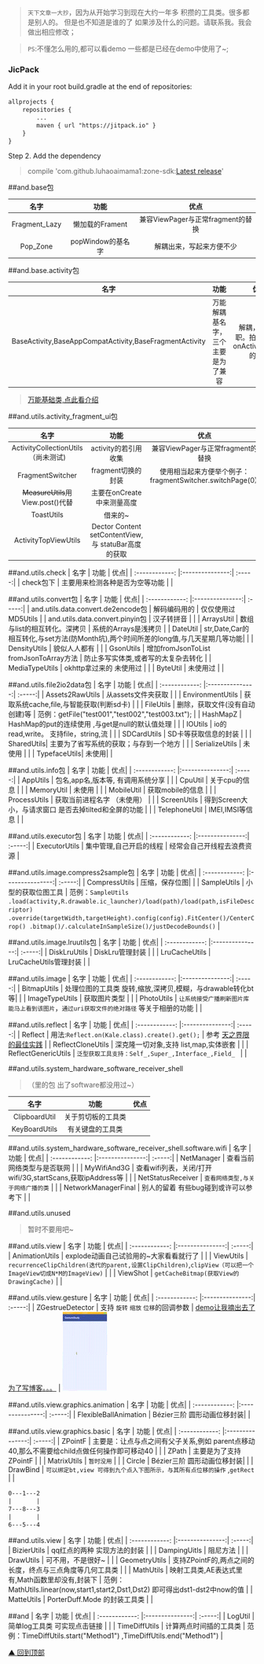 >`天下文章一大抄`，因为从开始学习到现在大约一年多 积攒的工具类。很多都是别人的。
>但是也不知道是谁的了 如果涉及什么的问题。请联系我。我会做出相应修改；

>`PS`:不懂怎么用的,都可以看demo 一些都是已经在demo中使用了~;


### JicPack
Add it in your root build.gradle at the end of repositories:
```
allprojects {
    repositories {
        ...
        maven { url "https://jitpack.io" }
    }
}
```
Step 2. Add the dependency

> compile 'com.github.luhaoaimama1:zone-sdk:[Latest release](https://github.com/luhaoaimama1/zone-sdk/releases)'
    
##and.base包

| 名字 | 功能  | 优点|
| :------------: |:---------------:| :-----:|
| Fragment_Lazy | 懒加载的Frament | 兼容ViewPager与正常fragment的替换 |
| Pop_Zone   | popWindow的基名字 | 解耦出来，写起来方便不少 |

##and.base.activity包

| 名字 | 功能  | 优点|
| :------------: |:---------------:| :-----:|
| BaseActivity,BaseAppCompatActivity,BaseFragmentActivity  | 万能解耦基名字，三个主要是为了兼容 | 解耦，各司其职。拍照等涉及onActivityResult的封装 |
>[万能基础类,点此看介绍](./README-BaseActivity.md)

##and.utils.activity_fragment_ui包

| 名字 | 功能  | 优点|
| :------------: |:---------------:| :-----:|
| ActivityCollectionUtils （尚未测试) | activity的若引用收集 | 兼容ViewPager与正常fragment的替换 |
| FragmentSwitcher   | fragment切换的封装 | 使用相当起来方便举个例子：fragmentSwitcher.switchPage(0);|
| ~~MeasureUtils~~用View.post()代替   | 主要在onCreate中来测量高度 | |
| ToastUtils   | 借来的~ | |
| ActivityTopViewUtils   | Dector Content setContentView,与 statuBar高度的获取| |

##and.utils.check
| 名字 | 功能  | 优点|
| :------------: |:---------------:| :-----:|
| check包下 | 主要用来检测各种是否为空等功能 | |

##and.utils.convert包
| 名字 | 功能  | 优点|
| :------------: |:---------------:| :-----:|
| and.utils.data.convert.de2encode包 | 解码编码用的 | 仅仅使用过MD5Utils  |
| and.utils.data.convert.pinyin包  | 汉子转拼音 | |
| ArraysUtil | 数组与list的相互转化。深拷贝 | 系统的Arrays是浅拷贝 |
| DateUtil | str,Date,Car的相互转化,与set方法(防Month坑),两个时间所差的long值,与几天星期几等功能| |
| DensityUtils | 貌似人人都有 | |
| GsonUtils | 增加fromJsonToList fromJsonToArray方法 |  防止多写实体类,或者写的太复杂去转化 |
| MediaTypeUtils | okhttp拿过来的 未使用过 |  |
| ByteUtil | 未使用过 |  |


##and.utils.file2io2data包
| 名字 | 功能  | 优点|
| :------------: |:---------------:| :-----:|
| Assets2RawUtils  | 从assets文件夹获取 | |
| EnvironmentUtils | 获取系统cache,file,与智能获取(判断sd卡) |  |
| FileUtils | 删除，获取文件(没有自动创建)等 | 范例：getFile("test001","test002","test003.txt"); |
| HashMapZ | HashMap的put的连续使用 ,与get是null的默认值处理 | |
| IOUtils | io的read,write。 支持file，string,流 |   |
| SDCardUtils | SD卡等获取信息的封装 |  |
| SharedUtils| 主要为了省写系统的获取；与存到一个地方 |  |
| SerializeUtils | 未使用 |  |
| TypefaceUtils| 未使用|  |

##and.utils.info包
| 名字 | 功能  | 优点|
| :------------: |:---------------:| :-----:|
| AppUtils  |  包名,app名,版本等, 有调用系统分享 | |
| CpuUtil | 关于cpu的信息 |  |
| MemoryUtil | 未使用 |  |
| MobileUtil | 获取mobile的信息 | |
| ProcessUtils | 获取当前进程名字 （未使用） | |
| ScreenUtils | 得到Screen大小，与请求窗口 是否去掉tilted和全屏的功能 | |
| TelephoneUtil | IMEI,IMSI等信息 | |

##and.utils.executor包
| 名字 | 功能  | 优点|
| :------------: |:---------------:| :-----:|
| ExecutorUtils  |  集中管理,自己开启的线程 | 经常会自己开线程去浪费资源 |

##and.utils.image.compress2sample包
| 名字 | 功能  | 优点|
| :------------: |:---------------:| :-----:|
| CompressUtils  | 压缩，保存位图|  |
| SampleUtils  |  小型的获取位图工具 | 范例：`SampleUtils .load(activity,R.drawable.ic_launcher)/load(path)/load(path,isFileDescriptor) .override(targetWidth,targetHeight).config(config).FitCenter()/CenterCrop() .bitmap()/.calculateInSampleSize()/justDecodeBounds()` |

##and.utils.image.lruutils包
| 名字 | 功能  | 优点|
| :------------: |:---------------:| :-----:|
| DiskLruUtils  |  DiskLru管理封装 |  |
| LruCacheUtils  |  LruCacheUtils管理封装 |  |

##and.utils.image
| 名字 | 功能  | 优点|
| :------------: |:---------------:| :-----:|
| BitmapUtils  |  处理位图的工具类 旋转,缩放,深拷贝,模糊，与drawable转化bt等|  |
| ImageTypeUtils  |  获取图片类型 |  |
| PhotoUtils  |  `让系统接受广播刷新图片库  能马上看到该图片`，`通过uri获取文件的绝对路径` 等关于相册的功能 |  |

##and.utils.reflect
| 名字 | 功能  | 优点|
| :------------: |:---------------:| :-----:|
| Reflect  | 用法:`Reflect.on(Kale.class).create().get();` | 参考 [天之界限的最佳实践](https://github.com/tianzhijiexian/Android-Best-Practices/blob/master/2015.9/reflect/reflect.md "悬停显示") |
| ReflectCloneUtils  | 深克隆一切对象,支持 list,map,实体嵌套   |  |
| ReflectGenericUtils  | `泛型获取工具支持：Self_,Super_,Interface_,Field_ ` |  |

##and.utils.system_hardware_software_receiver_shell
>（里的包 出了software都没用过~）

| 名字 | 功能  | 优点|
| :------------: |:---------------:| :-----:|
| ClipboardUtil  | 关于剪切板的工具类 | |
| KeyBoardUtils  | 有关键盘的工具类   |  |

##and.utils.system_hardware_software_receiver_shell.software.wifi
| 名字 | 功能  | 优点|
| :------------: |:---------------:| :-----:|
| NetManager  | 查看当前网络类型与是否联网 |  |
| MyWifiAnd3G  | 查看wifi列表，关闭/打开wifi/3G,startScans,获取ipAddress等 |  |
| NetStatusReceiver  | `查看网络类型,与关于网络广播的类` |  |
| NetworkManagerFinal  | 别人的留着 有些bug碰到或许可以参考下 |  |

##and.utils.unused
>暂时不要用吧~

##and.utils.view
| 名字 | 功能  | 优点|
| :------------: |:---------------:| :-----:|
| AnimationUtils  | explode动画自己试验用的~大家看看就行了 |  |
| ViewUtils  | `recurrenceClipChildren(迭代的parent,设置ClipChildren)`,`clipView（可以把一个ImageView切成N*M的ImageView)` |  |
| ViewShot  | `getCacheBitmap(获取View的DrawingCache)` |  |

##and.utils.view.gesture
| 名字 | 功能  | 优点|
| :------------: |:---------------:| :-----:|
| ZGestrueDetector  | 支持 `旋转` `缩放` `位移`的回调参数 | [demo让我摘出去了为了写博客。。。](https://github.com/luhaoaimama1/GestureStudy) |
![](https://github.com/luhaoaimama1/GestureStudy/blob/master/demo/gif.gif)

##and.utils.view.graphics.animation
| 名字 | 功能  | 优点|
| :------------: |:---------------:| :-----:|
| FlexibleBallAnimation  | Bézier三阶 圆形动画位移封装|  |

##and.utils.view.graphics.basic
| 名字 | 功能  | 优点|
| :------------: |:---------------:| :-----:|
| ZPointF  | 主要是：让点与点之间有父子关系,例如 parent点移动40,那么不需要给child点做任何操作即可移动40 |  |
| ZPath  | 主要是为了支持ZPointF |  |
| MatrixUtils  | `暂时没用` |  |
| Circle  | Bézier三阶 圆形动画位移封装|  |
| DrawBind  | `可以绑定bt,view 可得到九个点入下图所示，与其所有点位移的操作` ,`getRect` |  |
```
0---1---2
|       |
7---8---3
|       |
6---5---4
```

##and.utils.view
| 名字 | 功能  | 优点|
| :------------: |:---------------:| :-----:|
| BizierUtils  | qq红点的两种 实现方法的封装 |  |
| DampingUitls  | 阻尼方法 |  |
| DrawUtils  | 可不用，不是很好~ |  |
| GeometryUtils  | 支持ZPointF的,两点之间的长度，终点与三点角度等几何工具类 |  |
| MathUtils  | 映射工具类,AE表达式里有,Math函数里却没有,封装下 | 范例：MathUtils.linear(now,start1,start2,Dst1,Dst2) 即可得出dst1-dst2中now的值 |
| MatteUtils  | PorterDuff.Mode 的封装工具类 |  |

##and
| 名字 | 功能  | 优点|
| :------------: |:---------------:| :-----:|
| LogUtil  | 简单log工具类 可实现点击链接 |  |
| TimeDiffUtils  | 计算两点时间插的工具类 | 范例：TimeDiffUtils.start("Method1") ,TimeDiffUtils.end("Method1") |


[▲ 回到顶部](#top)
